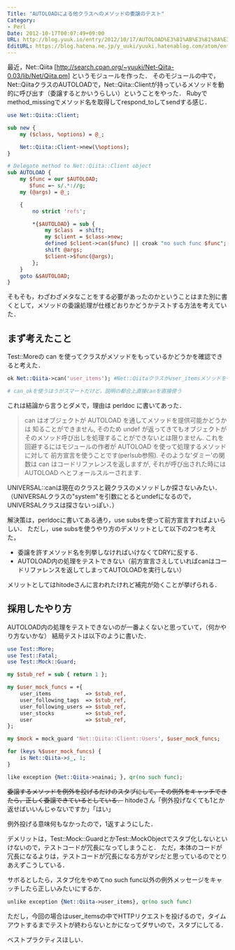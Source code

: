 ```yaml
---
Title: "AUTOLOADによる他クラスへのメソッドの委譲のテスト"
Category:
- Perl
Date: 2012-10-17T00:07:49+09:00
URL: http://blog.yuuk.io/entry/2012/10/17/AUTOLOAD%E3%81%AB%E3%81%8A%E3%81%91%E3%82%8B%E4%BB%96%E3%82%AF%E3%83%A9%E3%82%B9%E3%81%B8%E3%81%AE%E3%83%A1%E3%82%BD%E3%83%83%E3%83%89%E3%81%AE%E5%A7%94%E8%AD%B2%E3%81%AE%E3%83%86%E3%82%B9%E3%83%88
EditURL: https://blog.hatena.ne.jp/y_uuki/yuuki.hatenablog.com/atom/entry/12704591929891209553
---
```


最近，Net::Qiita [http://search.cpan.org/~yuuki/Net-Qiita-0.03/lib/Net/Qiita.pm] というモジュールを作った．
そのモジュールの中で，Net::QiitaクラスのAUTOLOADで，Net::Qiita::Clientが持っているメソッドを動的に呼び出す（委譲するとかいうらしい）ということをやった．
Rubyでmethod_missingでメソッド名を取得してrespond_toしてsendする感じ．

```perl
use Net::Qiita::Client;

sub new {
    my ($class, %options) = @_;

    Net::Qiita::Client->new(\%options);
}

# Delegate method to Net::Qiita::Client object
sub AUTOLOAD {
    my $func = our $AUTOLOAD;
       $func =~ s/.*://g;
    my (@args) = @_;

    {
        no strict 'refs';

        *{$AUTOLOAD} = sub {
            my $class  = shift;
            my $client = $class->new;
            defined $client->can($func) || croak "no such func $func";
            shift @args;
            $client->$func(@args);
        };
    }
    goto &$AUTOLOAD;
}
```


そもそも，わざわざメタなことをする必要があったのかということはまた別に書くとして，メソッドの委譲処理が仕様どおりかどうかテストする方法を考えていた．

## まず考えたこと
Test::Moreの can を使ってクラスがメソッドをもっているかどうかを確認できると考えた．

```perl
ok Net::Qiita->can('user_items'); #Net::Qiitaクラスがuser_itemsメソッドをもっているかどうか

# can_okを使うほうがスマートだけど，説明の都合上直接canを直接使う
```

これは結論から言うとダメで，理由は perldoc に書いてあった．

> can はオブジェクトが AUTOLOAD を通してメソッドを提供可能かどうかは 知ることができません, そのため undef が返ってきてもオブジェクトが そのメソッド呼び出しを処理することができないとは限りません. これを 回避するにはモジュールの作者が AUTOLOAD を使って処理するメソッドに対して 前方宣言を使うことです(perlsub参照). そのような'ダミー'の関数は can はコードリファレンスを返しますが, それが呼び出された時には AUTOLOAD へとフォールスルーされます. 

UNIVERSAL::canは現在のクラスと親クラスのメソッドしか探さないみたい．
（UNIVERSALクラスの"system"を引数にとるとundefになるので，UNIVERSALクラスは探さないっぽい．）

解決策は，perldocに書いてある通り，use subsを使って前方宣言すればよいらしい．
ただし，use subsを使うやり方のデメリットとして以下の2つを考えた，
- 委譲を許すメソッド名を列挙しなければいけなくてDRYに反する．
- AUTOLOAD内の処理をテストできない（前方宣言さえしていればcanはコードリファレンスを返してしまってAUTOLOADを実行しない）

メリットとしてはhitodeさんに言われたけれど補完が効くことが挙げられる．

## 採用したやり方
AUTOLOAD内の処理をテストできないのが一番よくないと思っていて，（何かやり方ないかな）
結局テストは以下のように書いた．

```perl
use Test::More;
use Test::Fatal;
use Test::Mock::Guard;

my $stub_ref = sub { return 1 };

my $user_mock_funcs = +{
    user_items           => $stub_ref,
    user_following_tags  => $stub_ref,
    user_following_users => $stub_ref,
    user_stocks          => $stub_ref,
    user                 => $stub_ref,
};

my $mock = mock_guard 'Net::Qiita::Client::Users', $user_mock_funcs;

for (keys %$user_mock_funcs) {
    is Net::Qiita->$_, 1;
}

like exception {Net::Qiita->nainai; }, qr(no such func);
```
<S>委譲するメソッドを例外を投げるだけのスタブにして，その例外をキャッチできたら，正しく委譲できているとしている．</S>
hitodeさん「例外投げなくても1とか返せばいいんじゃないですか」「はい」

例外投げる意味何もなかったので，1返すようにした．

デメリットは，Test::Mock::GuardとかTest::MockObjectでスタブ化しないといけないので，テストコードが冗長になってしまうこと．
ただ，本体のコードが冗長になるよりは，テストコードが冗長になる方がマシだと思っているのでとりあえずこうしている．

サボるとしたら，スタブ化をやめてno such func以外の例外メッセージをキャッチしたら正しいみたいにするか．
```perl
unlike exception {Net::Qiita->user_items}, qr(no such func)
```
ただし，今回の場合はuser_itemsの中でHTTPリクエストを投げるので，タイムアウトするまでテストが終わらないとかになってダサいので，スタブにしてる．


ベストプラクティスほしい．
